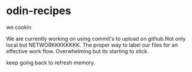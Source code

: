 # odin-recipes
we cookin 

We are currently working on using commit's to upload on github.Not only local but NETWORKKKKKKKK. The proper way to label our files for an effective work flow. Overwhelming but its starting to stick.

keep going back to refresh memory. 